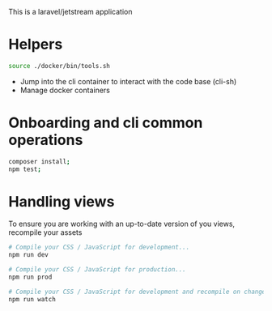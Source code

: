 This is a laravel/jetstream application

# Helpers 

```sh
source ./docker/bin/tools.sh
```

* Jump into the cli container to interact with the code base (cli-sh)
* Manage docker containers

# Onboarding and cli common operations

```sh
composer install;
npm test;
```

# Handling views

To ensure you are working with an up-to-date version of you views, recompile your assets

```sh
# Compile your CSS / JavaScript for development...
npm run dev

# Compile your CSS / JavaScript for production...
npm run prod

# Compile your CSS / JavaScript for development and recompile on change...
npm run watch
```
